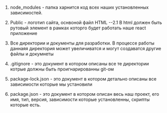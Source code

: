 1. node_modules - папка харнится код всех наших установленных зависимостей.
2. Public - логотип сайта, оснвоной файл HTML
    --2.1 В html должен быть рутовый элемент в рамках которго будет работать наше react  приложение

3. Все директории и документы для разработки. В процессе работы даннаяя директория может увеличиватся и могут создаватся другие файлы и докумнеты
4. .gitignore - это документ в котором описаны все те директории котрые должны быть проигнарированны git-ом
5. package-lock.json - это документ в котором детально описаны все зависимости которые мы установили
6. package.json - это документ в котором описан весь наш проект, его имя, тип, версия, зависимости которые установленны, скрипты которые есть.
